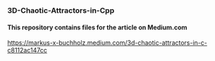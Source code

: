 ### 3D-Chaotic-Attractors-in-Cpp

#### This repository contains files for the article on Medium.com

https://markus-x-buchholz.medium.com/3d-chaotic-attractors-in-c-c8112ac147cc
